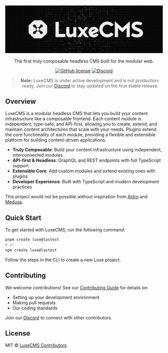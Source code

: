 <div align="center">

![LuxeCMS](../../assets/luxe-logo-github.webp)

The first truly composable headless CMS built for the modular web.

[![GitHub license](https://img.shields.io/github/license/luxeCMS/luxe)](https://github.com/luxeCMS/luxe/blob/main/LICENSE)
[![Discord](https://img.shields.io/discord/123456789?label=Discord&logo=discord)](https://discord.gg/6XzN3e8VCk)

> **Note:** LuxeCMS is under active development and is not production-ready. Join our [Discord](https://discord.gg/6XzN3e8VCk) to stay updated on the first stable release.

</div>

## Overview

LuxeCMS is a modular headless CMS that lets you build your content infrastructure like a composable frontend. Each content module is independent, type-safe, and API-first, allowing you to create, extend, and maintain content architectures that scale with your needs. Plugins extend the core functionality of each module, providing a flexible and extensible platform for building content-driven applications.

- **Truly Composable**: Build your content infrastructure using independent, interconnected modules
- **API-first & Headless**: GraphQL and REST endpoints with full TypeScript support
- **Extensible Core**: Add custom modules and extend existing ones with plugins
- **Developer Experience**: Built with TypeScript and modern development practices

This project would not be possible without inspiration from [Astro](https://astro.build/) and [Medusa](https://medusajs.com/).

## Quick Start

To get started with LuxeCMS, run the following command:

```bash
pnpm create luxe@lastest
# or
npm create luxe@lastest
```

Follow the steps in the CLI to create a new Luxe project.

## Contributing

We welcome contributions! See our [Contributing Guide](../../CONTRIBUTING.md) for details on:

- Setting up your development environment
- Making pull requests
- Our coding standards

Join our [Discord](https://discord.gg/6XzN3e8VCk) to connect with other contributors.

## License

MIT © [LuxeCMS Contributors](../../LICENSE.md)
